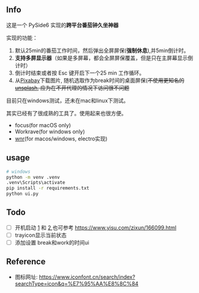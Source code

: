 ## Info
这是一个 PySide6 实现的**跨平台番茄钟久坐神器**

实现的功能：
1. 默认25min的番茄工作时间，然后弹出全屏屏保(**强制休息**),并5min倒计时。
2. **支持多屏显示器**（如果是多屏幕，都会全屏屏保覆盖，但是只在主屏幕显示倒计时）
3. 倒计时结束或者按 Esc 键开启下一个25 min 工作循环。
4. 从[Pixabay](https://pixabay.com/api/docs/)下载图片, 随机选取作为break时间的桌面屏保(~~不使用更知名的[unsplash](https://unsplash.com/documentation#creating-a-developer-account), 应为在不开代理的情况下访问很不问题~~


目前只在windows测试，还未在mac和linux下测试。


其实已经有了很成熟的工具了。使用起来也很方便。
- focus(for macOS only)
- Workrave(for windows only)
- [wnr](https://github.com/RoderickQiu/wnr)(for macos/windows, electro实现)

## usage
```bash
# windows
python -m venv .venv
.venv\Scripts\activate
pip install -r requirements.txt
python ui.py
```

## Todo
- [ ] 开机启动 [1](https://www.geeksforgeeks.org/autorun-a-python-script-on-windows-startup/) 和 [2](https://www.yisu.com/zixun/166099.html),也可参考 https://www.yisu.com/zixun/166099.html
- [ ] trayicon显示当前状态
- [ ] 添加设置 break和work的时间ui

## Reference
- 图标网址: https://www.iconfont.cn/search/index?searchType=icon&q=%E7%95%AA%E8%8C%84